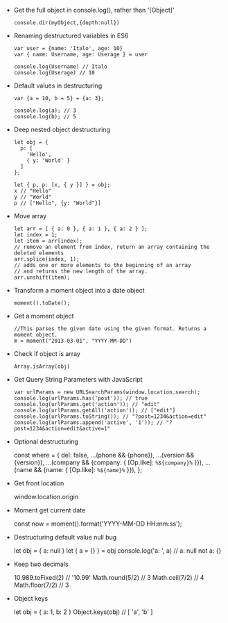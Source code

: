 - Get the full object in console.log(), rather than '[Object]'

      console.dir(myObject,{depth:null})

- Renaming destructured variables in ES6

      var user = {name: 'Italo', age: 10}
      var { name: Username, age: Userage } = user
       
      console.log(Username) // Italo
      console.log(Userage) // 10

- Default values in destructuring

      var {a = 10, b = 5} = {a: 3};

      console.log(a); // 3
      console.log(b); // 5

- Deep nested object destructuring

      let obj = {
        p: [
          'Hello',
          { y: 'World' }
        ]
      };
      
      let { p, p: [x, { y }] } = obj;
      x // "Hello"
      y // "World"
      p // ["Hello", {y: "World"}]

- Move array

      let arr = [ { a: 0 }, { a: 1 }, { a: 2 } ];
      let index = 1;
      let item = arr[index];
      // remove an element from index, return an array containing the deleted elements
      arr.splice(index, 1);
      // adds one or more elements to the beginning of an array
      // and returns the new length of the array.
      arr.unshift(item);

- Transform a moment object into a date object

      moment().toDate();

- Get a moment object

      //This parses the given date using the given format. Returns a moment object.
      m = moment("2013-03-01", "YYYY-MM-DD")

- Check if object is array

      Array.isArray(obj)

- Get Query String Parameters with JavaScript

      var urlParams = new URLSearchParams(window.location.search);
      console.log(urlParams.has('post')); // true
      console.log(urlParams.get('action')); // "edit"
      console.log(urlParams.getAll('action')); // ["edit"]
      console.log(urlParams.toString()); // "?post=1234&action=edit"
      console.log(urlParams.append('active', '1')); // "?post=1234&action=edit&active=1"

- Optional destructuring

    const where = {
      del: false,
      ...(phone && {phone}),
      ...(version && {version}),
      ...(company && {company: { [Op.like]: `%${company}%` }}),
      ...(name && {name: { [Op.like]: `%${name}%` }}),
    };

- Get front location

    window.location.origin

- Moment get current date

    const now = moment().format('YYYY-MM-DD HH:mm:ss');

- Destructuring default value null bug

    let obj = { a: null }
    let { a = {} } = obj
    console.log('a: ', a) // a: null not a: {}

- Keep two decimals

    10.989.toFixed(2) // '10.99'
    Math.round(5/2) // 3
    Math.ceil(7/2) // 4
    Math.floor(7/2) // 3

- Object keys

    let obj = { a: 1, b: 2 }
    Object.keys(obj) // [ 'a', 'b' ]
